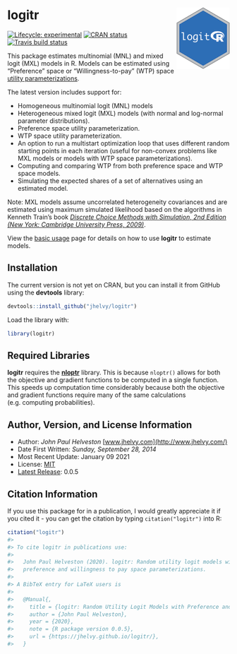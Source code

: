 
<!-- README.md is generated from README.Rmd. Please edit that file -->

# logitr <a href='https://jhelvy.github.io/logitr/'><img src='man/figures/logitr-hex.png' align="right" height="139" /></a>

<!-- badges: start -->

[![Lifecycle:
experimental](https://img.shields.io/badge/lifecycle-maturing-blue.svg)](https://www.tidyverse.org/lifecycle/#maturing)
[![CRAN
status](https://www.r-pkg.org/badges/version/logitr)](https://CRAN.R-project.org/package=logitr)
[![Travis build
status](https://travis-ci.com/jhelvy/logitr.svg?branch=master)](https://travis-ci.com/jhelvy/logitr)
<!-- badges: end -->

This package estimates multinomial (MNL) and mixed logit (MXL) models in
R. Models can be estimated using “Preference” space or
“Willingness-to-pay” (WTP) space [utility
parameterizations](https://jhelvy.github.io/logitr/articles/utility_models.html).

The latest version includes support for:

  - Homogeneous multinomial logit (MNL) models
  - Heterogeneous mixed logit (MXL) models (with normal and log-normal
    parameter distributions).
  - Preference space utility parameterization.
  - WTP space utility parameterization.
  - An option to run a multistart optimization loop that uses different
    random starting points in each iteration (useful for non-convex
    problems like MXL models or models with WTP space
    parameterizations).
  - Computing and comparing WTP from both preference space and WTP space
    models.
  - Simulating the expected shares of a set of alternatives using an
    estimated model.

Note: MXL models assume uncorrelated heterogeneity covariances and are
estimated using maximum simulated likelihood based on the algorithms in
Kenneth Train’s book [*Discrete Choice Methods with Simulation, 2nd
Edition (New York: Cambridge University
Press, 2009)*](https://eml.berkeley.edu/books/choice2.html).

View the [basic
usage](https://jhelvy.github.io/logitr/articles/basic_usage.html) page
for details on how to use **logitr** to estimate models.

## Installation

The current version is not yet on CRAN, but you can install it from
GitHub using the **devtools** library:

``` r
devtools::install_github("jhelvy/logitr")
```

Load the library with:

``` r
library(logitr)
```

## Required Libraries

**logitr** requires the
[**nloptr**](https://cran.r-project.org/package=nloptr) library. This is
because `nloptr()` allows for both the objective and gradient functions
to be computed in a single function. This speeds up computation time
considerably because both the objective and gradient functions require
many of the same calculations (e.g. computing probabilities).

## Author, Version, and License Information

  - Author: *John Paul Helveston*
    [www.jhelvy.com](http://www.jhelvy.com/)
  - Date First Written: *Sunday, September 28, 2014*
  - Most Recent Update: January 09 2021
  - License:
    [MIT](https://github.com/jhelvy/logitr/blob/master/LICENSE.md)
  - [Latest Release](https://github.com/jhelvy/logitr/releases/latest):
    0.0.5

## Citation Information

If you use this package for in a publication, I would greatly appreciate
it if you cited it - you can get the citation by typing
`citation("logitr")` into R:

``` r
citation("logitr")
#> 
#> To cite logitr in publications use:
#> 
#>   John Paul Helveston (2020). logitr: Random utility logit models with
#>   preference and willingness to pay space parameterizations.
#> 
#> A BibTeX entry for LaTeX users is
#> 
#>   @Manual{,
#>     title = {logitr: Random Utility Logit Models with Preference and Willingness to Pay Space Parameterizations},
#>     author = {John Paul Helveston},
#>     year = {2020},
#>     note = {R package version 0.0.5},
#>     url = {https://jhelvy.github.io/logitr/},
#>   }
```
